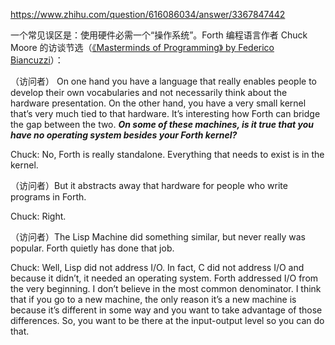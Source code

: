 https://www.zhihu.com/question/616086034/answer/3367847442

一个常见误区是：使用硬件必需一个“操作系统”。Forth 编程语言作者 Chuck Moore 的访谈节选（[《Masterminds of Programming》 by Federico Biancuzzi](https://www.oreilly.com/library/view/masterminds-of-programming/9780596801670/)）：

（访问者） On one hand you have a language that really enables people to develop their own vocabularies and not necessarily think about the hardware presentation. On the other hand, you have a very small kernel that’s very much tied to that hardware. It’s interesting how Forth can bridge the gap between the two. ***On some of these machines, is it true that you have no operating system besides your Forth kernel?***

Chuck: No, Forth is really standalone. Everything that needs to exist is in the kernel.

（访问者）But it abstracts away that hardware for people who write programs in Forth.

Chuck: Right.

（访问者）The Lisp Machine did something similar, but never really was popular. Forth quietly has done that job.

Chuck: Well, Lisp did not address I/O. In fact, C did not address I/O and because it didn’t, it needed an operating system. Forth addressed I/O from the very beginning. I don’t believe in the most common denominator. I think that if you go to a new machine, the only reason it’s a new machine is because it’s different in some way and you want to take advantage of those differences. So, you want to be there at the input-output level so you can do that.